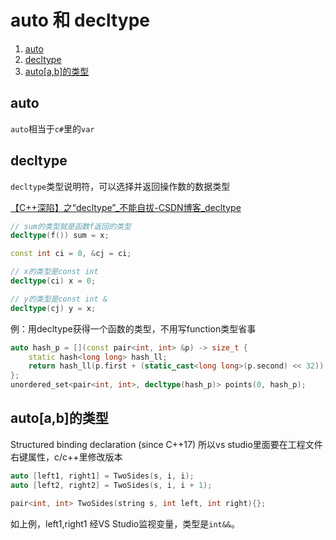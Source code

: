 # auto 和 decltype
1. [auto](#auto)
2. [decltype](#decltype)
3. [auto[a,b]的类型](#autoab的类型)

## auto
`auto`相当于`c#`里的`var`

## decltype
`decltype`类型说明符，可以选择并返回操作数的数据类型

[【C++深陷】之“decltype”\_不能自拔-CSDN博客\_decltype](https://blog.csdn.net/u014609638/article/details/106987131/)

```cpp
// sum的类型就是函数f返回的类型
decltype(f()) sum = x;

const int ci = 0, &cj = ci;

// x的类型是const int
decltype(ci) x = 0;

// y的类型是const int &
decltype(cj) y = x;
```

例：用decltype获得一个函数的类型，不用写function类型省事
```cpp
auto hash_p = [](const pair<int, int> &p) -> size_t {
    static hash<long long> hash_ll;
    return hash_ll(p.first + (static_cast<long long>(p.second) << 32));
};
unordered_set<pair<int, int>, decltype(hash_p)> points(0, hash_p);
```


## auto[a,b]的类型

Structured binding declaration (since C++17)
所以vs studio里面要在工程文件右键属性，c/c++里修改版本

```c++
auto [left1, right1] = TwoSides(s, i, i);
auto [left2, right2] = TwoSides(s, i, i + 1);

pair<int, int> TwoSides(string s, int left, int right){};
```

如上例，left1,right1 经VS Studio监视变量，类型是`int&&`。